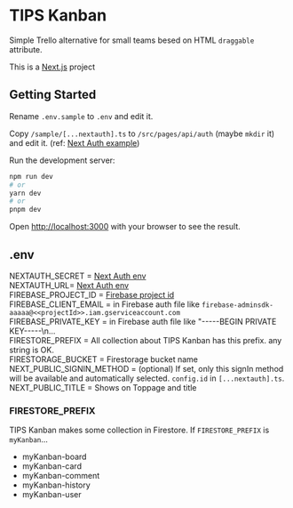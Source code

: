 # TIPS Kanban

Simple Trello alternative for small teams besed on HTML `draggable` attribute.

This is a [Next.js](https://nextjs.org/) project

## Getting Started

Rename `.env.sample` to `.env` and edit it.

Copy `/sample/[...nextauth].ts` to `/src/pages/api/auth` (maybe `mkdir` it) and edit it. (ref: [Next Auth example](https://next-auth.js.org/getting-started/example))

Run the development server:

```bash
npm run dev
# or
yarn dev
# or
pnpm dev
```

Open [http://localhost:3000](http://localhost:3000) with your browser to see the result.

## .env

NEXTAUTH_SECRET = [Next Auth env](https://next-auth.js.org/configuration/options#nextauth_url)  
NEXTAUTH_URL= [Next Auth env](https://next-auth.js.org/configuration/options#nextauth_secret)  
FIREBASE_PROJECT_ID = [Firebase project id](https://firebase.google.com/docs/projects/learn-more#project-identifiers)  
FIREBASE_CLIENT_EMAIL = in Firebase auth file like `firebase-adminsdk-aaaaa@<<projectId>>.iam.gserviceaccount.com`  
FIREBASE_PRIVATE_KEY = in Firebase auth file like "-----BEGIN PRIVATE KEY-----\n...  
FIRESTORE_PREFIX = All collection about TIPS Kanban has this prefix. any string is OK.  
FIRESTORAGE_BUCKET = Firestorage bucket name
NEXT_PUBLIC_SIGNIN_METHOD = (optional) If set, only this signIn method will be available and automatically selected. `config.id` in `[...nextauth].ts`.
NEXT_PUBLIC_TITLE = Shows on Toppage and title


### FIRESTORE_PREFIX

TIPS Kanban makes some collection in Firestore. If `FIRESTORE_PREFIX` is `myKanban`...

* myKanban-board
* myKanban-card
* myKanban-comment
* myKanban-history
* myKanban-user
